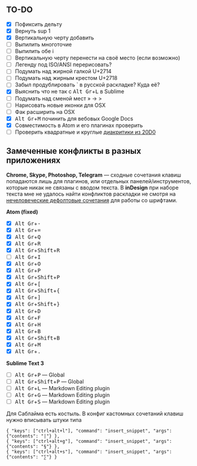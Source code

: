 ## TO-DO

- [x] Пофиксить дельту
- [x] Вернуть sup 1
- [x] Вертикальную черту добавить
- [ ] Выпилить многоточие
- [ ] Выпилить обе i
- [ ] Вертикальную черту перенести на своё место (если возможно)
- [ ] Легенду под ISO/ANSI перерисовать?
- [ ] Подумать над жирной галкой U+2714
- [ ] Подумать над жирным крестом U+2718
- [ ] Забыл продублировать  \` в русской раскладке? Куда её?
- [x] Выяснить что не так с <kbd>Alt Gr</kbd>+<kbd>L</kbd> в Sublime
- [ ] Подумать над сменой мест » → >
- [ ] Нарисовать новые иконки для OSX
- [ ] Фак расширить на OSX
- [x] <kbd>Alt Gr</kbd>+<kbd>M</kbd> починить для вебовых Google Docs
- [x] Совместимость в Atom и его плагинах проверить
- [ ] Проверить квадратные и круглые [диакритики из 20D0](http://unicode-table.com/ru/blocks/combining-diacritical-marks-for-symbols/)

## Замеченные конфликты в разных приложениях
**Chrome, Skype, Photoshop, Telegram** — сходные сочетания клавиш попадаются лишь для плагинов, или отдельных панелей/инструментов, которые никак не связаны с вводом текста. В **inDesign** при наборе текста мне не удалось найти конфликтов раскладки не смотря на [нечеловеческие дефолтовые сочетания](https://helpx.adobe.com/indesign/using/default-keyboard-shortcuts.html) для работы со шрифтами.

**Atom (fixed)**

- [x] <kbd>Alt Gr</kbd>+<kbd>-</kbd>
- [x] <kbd>Alt Gr</kbd>+<kbd>=</kbd>
- [x] <kbd>Alt Gr</kbd>+<kbd>Q</kbd>
- [x] <kbd>Alt Gr</kbd>+<kbd>R</kbd>
- [x] <kbd>Alt Gr</kbd>+<kbd>Shift</kbd>+<kbd>R</kbd>
- [ ] <kbd>Alt Gr</kbd>+<kbd>I</kbd>
- [x] <kbd>Alt Gr</kbd>+<kbd>O</kbd>
- [x] <kbd>Alt Gr</kbd>+<kbd>P</kbd>
- [x] <kbd>Alt Gr</kbd>+<kbd>Shift</kbd>+<kbd>P</kbd>
- [x] <kbd>Alt Gr</kbd>+<kbd>[</kbd>
- [x] <kbd>Alt Gr</kbd>+<kbd>Shift</kbd>+<kbd>{</kbd>
- [x] <kbd>Alt Gr</kbd>+<kbd>]</kbd>
- [x] <kbd>Alt Gr</kbd>+<kbd>Shift</kbd>+<kbd>}</kbd>
- [x] <kbd>Alt Gr</kbd>+<kbd>D</kbd>
- [x] <kbd>Alt Gr</kbd>+<kbd>F</kbd>
- [x] <kbd>Alt Gr</kbd>+<kbd>H</kbd>
- [x] <kbd>Alt Gr</kbd>+<kbd>B</kbd>
- [x] <kbd>Alt Gr</kbd>+<kbd>Shift</kbd>+<kbd>B</kbd>
- [x] <kbd>Alt Gr</kbd>+<kbd>M</kbd>
- [x] <kbd>Alt Gr</kbd>+<kbd>.</kbd>

**Sublime Text 3**

- [ ] <kbd>Alt Gr</kbd>+<kbd>P</kbd> — Global
- [ ] <kbd>Alt Gr</kbd>+<kbd>Shift</kbd>+<kbd>P</kbd> — Global
- [ ] <kbd>Alt Gr</kbd>+<kbd>L</kbd> — Markdown Editing plugin
- [ ] <kbd>Alt Gr</kbd>+<kbd>G</kbd> — Markdown Editing plugin
- [ ] <kbd>Alt Gr</kbd>+<kbd>S</kbd> — Markdown Editing plugin

Для Саблайма есть костыль. В конфиг кастомных сочетаний клавиш нужно вписывать штуки типа

```
{ "keys": ["ctrl+alt+l"], "command": "insert_snippet", "args": {"contents": "|"} },
{ "keys": ["ctrl+alt+g"], "command": "insert_snippet", "args": {"contents": "§"} },
{ "keys": ["ctrl+alt+s"], "command": "insert_snippet", "args": {"contents": "∑"} }
```
